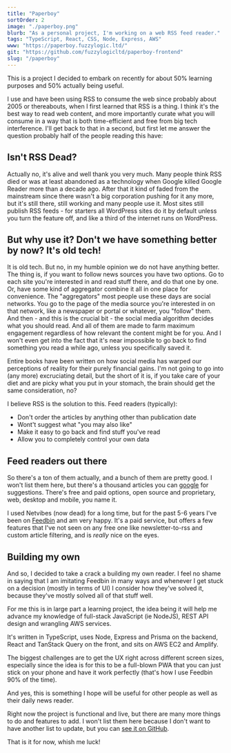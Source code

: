 ```yaml
---
title: "Paperboy"
sortOrder: 2
image: "./paperboy.png"
blurb: "As a personal project, I'm working on a web RSS feed reader."
tags: "TypeScript, React, CSS, Node, Express, AWS"
www: "https://paperboy.fuzzylogic.ltd/"
git: "https://github.com/fuzzylogicltd/paperboy-frontend"
slug: "/paperboy"
---
```


This is a project I decided to embark on recently for about 50% learning purposes and 50% actually being useful.

I use and have been using RSS to consume the web since probably about 2005 or thereabouts, when I first learned that RSS is a thing. I think it's the best way to read web content, and more importantly curate what you will consume in a way that is both time-efficient and free from big tech interference. I'll get back to that in a second, but first let me answer the question probably half of the people reading this have:

## Isn't RSS Dead?

Actually no, it's alive and well thank you very much. Many people think RSS died or was at least abandoned as a technology when Google killed Google Reader more than a decade ago. After that it kind of faded from the mainstream since there wasn't a big corporation pushing for it any more, but it's still there, still working and many people use it. Most sites still publish RSS feeds - for starters all WordPress sites do it by default unless you turn the feature off, and like a third of the internet runs on WordPress.

## But why use it? Don't we have something better by now? It's old tech!

It is old tech. But no, in my humble opinion we do not have anything better. The thing is, if you want to follow news sources you have two options. Go to each site you're interested in and read stuff there, and do that one by one. Or, have some kind of aggregator combine it all in one place for convenience. The "aggregators" most people use these days are social networks. You go to the page of the media source you're interested in on that network, like a newspaper or portal or whatever, you "follow" them. And then - and this is the crucial bit - the social media algorithm decides what you should read. And all of them are made to farm maximum engagement regardless of how relevant the content might be for you. And I won't even get into the fact that it's near impossible to go back to find something you read a while ago, unless you specifically saved it.

Entire books have been written on how social media has warped our perceptions of reality for their purely financial gains. I'm not going to go into (any more) excruciating detail, but the short of it is, if you take care of your diet and are picky what you put in your stomach, the brain should get the same consideration, no?

I believe RSS is the solution to this. Feed readers (typically):

- Don't order the articles by anything other than publication date
- Wont't suggest what "you may also like"
- Make it easy to go back and find stuff you've read
- Allow you to completely control your own data

## Feed readers out there

So there's a ton of them actually, and a bunch of them are pretty good. I won't list them here, but there's a thousand articles you can [google](https://duckduckgo.com) for suggestions. There's free and paid options, open source and proprietary, web, desktop and mobile, you name it.

I used Netvibes (now dead) for a long time, but for the past 5-6 years I've been on [Feedbin](https://feedbin.com) and am very happy. It's a paid service, but offers a few features that I've not seen on any free one like newsletter-to-rss and custom article filtering, and is _really_ nice on the eyes.

## Building my own

And so, I decided to take a crack a building my own reader. I feel no shame in saying that I am imitating Feedbin in many ways and whenever I get stuck on a decision (mostly in terms of UI) I consider how they've solved it, because they've mostly solved all of that stuff well.

For me this is in large part a learning project, the idea being it will help me advance my knowledge of full-stack JavaScript (ie NodeJS), REST API design and wrangling AWS services.

It's written in TypeScript, uses Node, Express and Prisma on the backend, React and TanStack Query on the front, and sits on AWS EC2 and Amplify.

The biggest challenges are to get the UX right across different screen sizes, especially since the idea is for this to be a full-blown PWA that you can just stick on your phone and have it work perfectly (that's how I use Feedbin 90% of the time).

And yes, this is something I hope will be useful for other people as well as their daily news reader.

Right now the project is functional and live, but there are many more things to do and features to add. I won't list them here because I don't want to have another list to update, but you can [see it on GitHub](https://github.com/fuzzylogicltd/paperboy-frontend).

That is it for now, whish me luck!
